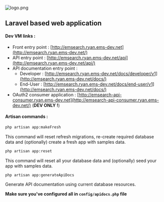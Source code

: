 ![logo.png](https://bitbucket.org/repo/KrMXBpk/images/1444268910-logo.png)
## Laravel based web application ##
#### Dev VM links : ####

- Front entry point : [http://emsearch.ryan.ems-dev.net](http://emsearch.ryan.ems-dev.net/)
- API entry point : [http://emsearch.ryan.ems-dev.net/api](http://emsearch.ryan.ems-dev.net/api/)
- API documentation entry point :
    - Developer : [http://emsearch.ryan.ems-dev.net/docs/developer/v1](http://emsearch.ryan.ems-dev.net/docs/)
    - End-User : [http://emsearch.ryan.ems-dev.net/docs/end-user/v1](http://emsearch.ryan.ems-dev.net/docs/)
- OAuth2 consumer application : [http://emsearch-api-consumer.ryan.ems-dev.net](http://emsearch-api-consumer.ryan.ems-dev.net/) (**DEV ONLY !**)

#### Artisan commands : ####


```bash
php artisan app:makeFresh
```
This command will reset refresh migrations,
re-create required database data and (optionally)
create a fresh app with samples data.


```bash
php artisan app:reset
```
This command will reset all your database data and (optionally)
seed your app with samples data.


```bash
php artisan app:generateApiDocs
```
Generate API documentation using current database resources.

**Make sure you've configured all in `config/apidocs.php` file**
